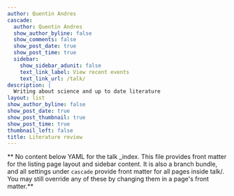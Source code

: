 ```yaml
---
author: Quentin Andres
cascade:
  author: Quentin Andres
  show_author_byline: false
  show_comments: false
  show_post_date: true
  show_post_time: true
  sidebar:
    show_sidebar_adunit: false
    text_link_label: View recent events
    text_link_url: /talk/
description: |
  Writing about science and up to date literature 
layout: list
show_author_byline: false
show_post_date: true
show_post_thumbnail: true
show_post_time: true
thumbnail_left: false
title: Literature review
---
```


** No content below YAML for the talk _index. This file provides front matter for the listing page layout and sidebar content. It is also a branch bundle, and all settings under `cascade` provide front matter for all pages inside talk/. You may still override any of these by changing them in a page's front matter.**
